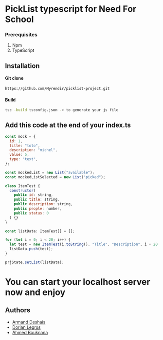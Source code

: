 # PickList typescript for Need For School 

### Prerequisites

1. Npm
2. TypeScript

## Installation

#### Git clone

```bash
https://github.com/Myrendir/picklist-project.git
```

#### Build
```bash
tsc -build tsconfig.json -> to generate your js file
```

## Add this code at the end of your index.ts

```js
const mock = {
  id: 1,
  title: "toto",
  description: "michel",
  value: 5,
  type: "text",
};

const mockedList = new List("available");
const mockedListSelected = new List("picked");

class ItemTest {
  constructor(
    public id: string,
    public title: string,
    public description: string,
    public people: number,
    public status: 0
  ) {}
}

const listData: ItemTest[] = [];

for (let i = 0; i < 20; i++) {
  let test = new ItemTest(i.toString(), "Title", "Description", i + 20, 0);
  listData.push(test);
}

prjState.setList(listData);
```

# You can start your localhost server now and enjoy


## Authors

* [Armand Deshais](https://github.com/Myrendir)
* [Dorian Legros](https://github.com/DorianLegros)
* [Ahmed Bouknana](https://github.com/AhmedBouk)
